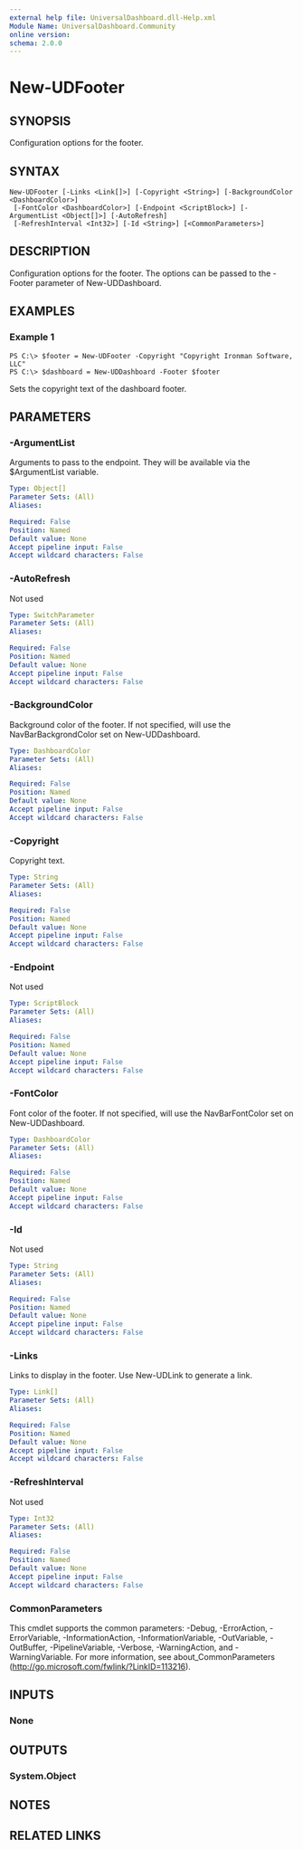 ```yaml
---
external help file: UniversalDashboard.dll-Help.xml
Module Name: UniversalDashboard.Community
online version: 
schema: 2.0.0
---
```


# New-UDFooter

## SYNOPSIS
Configuration options for the footer.

## SYNTAX

```
New-UDFooter [-Links <Link[]>] [-Copyright <String>] [-BackgroundColor <DashboardColor>]
 [-FontColor <DashboardColor>] [-Endpoint <ScriptBlock>] [-ArgumentList <Object[]>] [-AutoRefresh]
 [-RefreshInterval <Int32>] [-Id <String>] [<CommonParameters>]
```

## DESCRIPTION
Configuration options for the footer. The options can be passed to the -Footer parameter of New-UDDashboard.

## EXAMPLES

### Example 1
```
PS C:\> $footer = New-UDFooter -Copyright "Copyright Ironman Software, LLC"
PS C:\> $dashboard = New-UDDashboard -Footer $footer
```

Sets the copyright text of the dashboard footer.

## PARAMETERS

### -ArgumentList
Arguments to pass to the endpoint. They will be available via the $ArgumentList variable.

```yaml
Type: Object[]
Parameter Sets: (All)
Aliases: 

Required: False
Position: Named
Default value: None
Accept pipeline input: False
Accept wildcard characters: False
```

### -AutoRefresh
Not used

```yaml
Type: SwitchParameter
Parameter Sets: (All)
Aliases: 

Required: False
Position: Named
Default value: None
Accept pipeline input: False
Accept wildcard characters: False
```

### -BackgroundColor
Background color of the footer. If not specified, will use the NavBarBackgrondColor set on New-UDDashboard.

```yaml
Type: DashboardColor
Parameter Sets: (All)
Aliases: 

Required: False
Position: Named
Default value: None
Accept pipeline input: False
Accept wildcard characters: False
```

### -Copyright
Copyright text.

```yaml
Type: String
Parameter Sets: (All)
Aliases: 

Required: False
Position: Named
Default value: None
Accept pipeline input: False
Accept wildcard characters: False
```

### -Endpoint
Not used

```yaml
Type: ScriptBlock
Parameter Sets: (All)
Aliases: 

Required: False
Position: Named
Default value: None
Accept pipeline input: False
Accept wildcard characters: False
```

### -FontColor
Font color of the footer. If not specified, will use the NavBarFontColor set on New-UDDashboard.

```yaml
Type: DashboardColor
Parameter Sets: (All)
Aliases: 

Required: False
Position: Named
Default value: None
Accept pipeline input: False
Accept wildcard characters: False
```

### -Id
Not used

```yaml
Type: String
Parameter Sets: (All)
Aliases: 

Required: False
Position: Named
Default value: None
Accept pipeline input: False
Accept wildcard characters: False
```

### -Links
Links to display in the footer. Use New-UDLink to generate a link. 

```yaml
Type: Link[]
Parameter Sets: (All)
Aliases: 

Required: False
Position: Named
Default value: None
Accept pipeline input: False
Accept wildcard characters: False
```

### -RefreshInterval
Not used

```yaml
Type: Int32
Parameter Sets: (All)
Aliases: 

Required: False
Position: Named
Default value: None
Accept pipeline input: False
Accept wildcard characters: False
```

### CommonParameters
This cmdlet supports the common parameters: -Debug, -ErrorAction, -ErrorVariable, -InformationAction, -InformationVariable, -OutVariable, -OutBuffer, -PipelineVariable, -Verbose, -WarningAction, and -WarningVariable. For more information, see about_CommonParameters (http://go.microsoft.com/fwlink/?LinkID=113216).

## INPUTS

### None

## OUTPUTS

### System.Object

## NOTES

## RELATED LINKS

